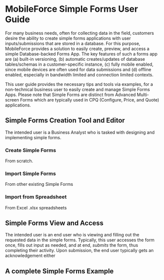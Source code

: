 # MobileForce Simple Forms User Guide
For many business needs, often for collecting data in the field, customers desire the ability to create simple forms applications with user inputs/submissions that are stored in a database. For this purpose, MobileForce provides a solution to easily create, preview, and access a simple Database-backed Forms App. The key features of such a forms app are (a) built-in versioning, (b) automatic creates/updates of database tables/schemas in a customer-specific instance, (c) fully mobile enabled, since mobile devices are often used for data submissions and (d) offline enabled, especially in bandwidth limited and connection limited contexts.

This user guide provides the necessary tips and tools via examples, for a non-technical business user to easily create and manage Simple Forms Apps.
Please note that Simple Forms are distinct from Advanced Multi-screen Forms which are typically used in CPQ (Configure, Price, and Quote) applications.


## Simple Forms Creation Tool and Editor
The intended user is a Business Analyst who is tasked with designing and implementing simple forms.

### Create Simple Forms
From scratch.
### Import Simple Forms
From other existing Simple Forms
### Import from Spreadsheet
From Excel .xlsx spreadsheets

## Simple Forms View and Access
The intended user is an end user who is viewing and filling out the requested data in the simple forms. Typically, this user accesses the form once, fills out input as needed, and at end, *submits* the form, thus completing their activity. Upon submission, the end user typically gets an acknowledgement either 

## A complete Simple Forms Example

